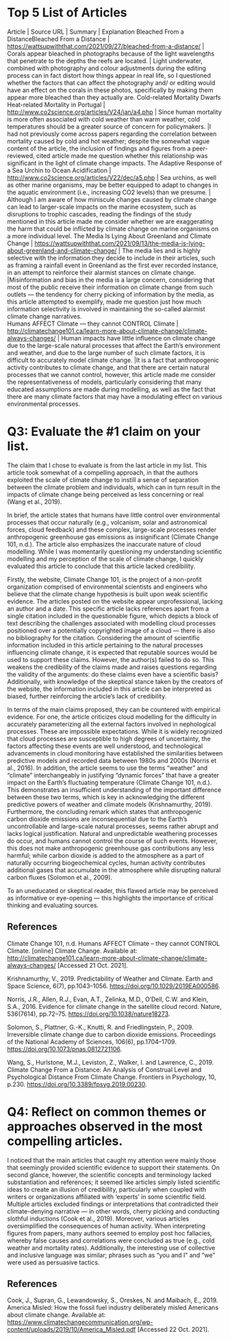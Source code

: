 
# Top 5 List of Articles #

Article | Source URL | Summary | Explanation
Bleached From a DistanceBleached From a Distance | https://wattsupwiththat.com/2021/09/27/bleached-from-a-distance/ | Corals appear bleached in photographs because of the light wavelengths that penetrate to the depths the reefs are located. | Light underwater, combined with photography and colour adjustments during the editing process can in fact distort how things appear in real life, so I questioned whether the factors that can affect the photography and/ or editing would have an effect on the corals in these photos, specifically by making them appear more bleached than they actually are. 
Cold-related Mortality Dwarfs Heat-related Mortality in Portugal | http://www.co2science.org/articles/V24/jan/a4.php | Since human mortality is more often associated with cold weather than warm weather, cold temperatures should be a greater source of concern for policymakers. |I had not previously come across papers regarding the correlation between mortality caused by cold and hot weather; despite the somewhat vague content of the article, the inclusion of findings and figures from a peer-reviewed, cited article made me question whether this relationship was significant in the light of climate change impacts. 
The Adaptive Response of a Sea Urchin to Ocean Acidification | http://www.co2science.org/articles/V22/dec/a5.php | Sea urchins, as well as other marine organisms, may be better equipped to adapt to changes in the aquatic environment (i.e., increasing CO2 levels) than we presume. | Although I am aware of how miniscule changes caused by climate change can lead to larger-scale impacts on the marine ecosystem, such as disruptions to trophic cascades, reading the findings of the study mentioned in this article made me consider whether we are exaggerating the harm that could be inflicted by climate change on marine organisms on a more individual level.
The Media Is Lying About Greenland and Climate Change | https://wattsupwiththat.com/2021/09/13/the-media-is-lying-about-greenland-and-climate-change/  | The media lies and is highly selective with the information they decide to include in their articles, such as framing a rainfall event in Greenland as the first ever recorded instance, in an attempt to reinforce their alarmist stances on climate change. |Misinformation and bias in the media is a large concern, considering that most of the public receive their information on climate change from such outlets — the tendency for cherry picking of information by the media, as this article attempted to exemplify, made me question just how much information selectivity is involved in maintaining the so-called alarmist climate change narratives.  
Humans AFFECT Climate — they cannot CONTROL Climate | http://climatechange101.ca/learn-more-about-climate-change/climate-always-changes/ | Human impacts have little influence on climate change due to the large-scale natural processes that affect the Earth’s environment and weather, and due to the large number of such climate factors, it is difficult to accurately model climate change. |It is a fact that anthropogenic activity contributes to climate change, and that there are certain natural processes that we cannot control, however, this article made me consider the representativeness of models, particularly considering that many educated assumptions are made during modelling, as well as the fact that there are many climate factors that may have a modulating effect on various environmental processes. 

# Q3: Evaluate the #1 claim on your list. #

The claim that I chose to evaluate is from the last article in my list. This article took somewhat of a compelling approach, in that the authors exploited the scale of climate change to instill a sense of separation between the climate problem and individuals, which can in turn result in the impacts of climate change being perceived as less concerning or real (Wang et al., 2019). 

In brief, the article states that humans have little control over environmental processes that occur naturally (e.g., volcanism, solar and astronomical forces, cloud feedback) and these complex, large-scale processes render anthropogenic greenhouse gas emissions as insignificant (Climate Change 101, n.d.). The article also emphasizes the inaccurate nature of cloud modelling. While I was momentarily questioning my understanding scientific modelling and my perception of the scale of climate change, I quickly evaluated this article to conclude that this article lacked credibility.

Firstly, the website, Climate Change 101, is the project of a non-profit organization comprised of environmental scientists and engineers who believe that the climate change hypothesis is built upon weak scientific evidence. The articles posted on the website appear unprofessional, lacking an author and a date. This specific article lacks references apart from a single citation included in the questionable figure, which depicts a block of text describing the challenges associated with modelling cloud processes positioned over a potentially copyrighted image of a cloud — there is also no bibliography for the citation. Considering the amount of scientific information included in this article pertaining to the natural processes influencing climate change, it is expected that reputable sources would be used to support these claims. However, the author(s) failed to do so. This weakens the credibility of the claims made and raises questions regarding the validity of the arguments: do these claims even have a scientific basis? Additionally, with knowledge of the skeptical stance taken by the creators of the website, the information included in this article can be interpreted as biased, further reinforcing the article’s lack of credibility.

In terms of the main claims proposed, they can be countered with empirical evidence. For one, the article criticizes cloud modelling for the difficulty in accurately parameterizing all the external factors involved in nephological processes. These are impossible expectations. While it is widely recognized that cloud processes are susceptible to high degrees of uncertainty, the factors affecting these events are well understood, and technological advancements in cloud monitoring have established the similarities between predictive models and recorded data between 1980s and 2000s (Norris et al., 2016). In addition, the article seems to use the terms “weather” and “climate” interchangeably in justifying “dynamic forces” that have a greater impact on the Earth’s fluctuating temperature (Climate Change 101, n.d.). This demonstrates an insufficient understanding of the important difference between these two terms, which is key in acknowledging the different predictive powers of weather and climate models (Krishnamurthy, 2019). Furthermore, the concluding remark which states that anthropogenic carbon dioxide emissions are inconsequential due to the Earth’s uncontrollable and large-scale natural processes, seems rather abrupt and lacks logical justification. Natural and unpredictable weathering processes do occur, and humans cannot control the course of such events. However, this does not make anthropogenic greenhouse gas contributions any less harmful; while carbon dioxide is added to the atmosphere as a part of naturally occurring biogeochemical cycles, human activity contributes additional gases that accumulate in the atmosphere while disrupting natural carbon fluxes (Solomon et al., 2009). 

To an uneducated or skeptical reader, this flawed article may be perceived as informative or eye-opening — this highlights the importance of critical thinking and evaluating sources. 
  
## References ##

Climate Change 101, n.d. Humans AFFECT Climate – they cannot CONTROL Climate. [online] Climate Change. Available at: <http://climatechange101.ca/learn-more-about-climate-change/climate-always-changes/> [Accessed 21 Oct. 2021].

Krishnamurthy, V., 2019. Predictability of Weather and Climate. Earth and Space Science, 6(7), pp.1043–1056. https://doi.org/10.1029/2019EA000586.

Norris, J.R., Allen, R.J., Evan, A.T., Zelinka, M.D., O’Dell, C.W. and Klein, S.A., 2016. Evidence for climate change in the satellite cloud record. Nature, 536(7614), pp.72–75. https://doi.org/10.1038/nature18273.

Solomon, S., Plattner, G.-K., Knutti, R. and Friedlingstein, P., 2009. Irreversible climate change due to carbon dioxide emissions. Proceedings of the National Academy of Sciences, 106(6), pp.1704–1709. https://doi.org/10.1073/pnas.0812721106.

Wang, S., Hurlstone, M.J., Leviston, Z., Walker, I. and Lawrence, C., 2019. Climate Change From a Distance: An Analysis of Construal Level and Psychological Distance From Climate Change. Frontiers in Psychology, 10, p.230. https://doi.org/10.3389/fpsyg.2019.00230.

# Q4: Reflect on common themes or approaches observed in the most compelling articles. #

I noticed that the main articles that caught my attention were mainly those that seemingly provided scientific evidence to support their statements. On second glance, however, the scientific concepts and terminology lacked substantiation and references; it seemed like articles simply listed scientific ideas to create an illusion of credibility, particularly when coupled with writers or organizations affiliated with ‘experts’ in some scientific field. Multiple articles excluded findings or interpretations that contradicted their climate-denying narrative — in other words, cherry picking and conducting slothful inductions (Cook et al., 2019). Moreover, various articles oversimplified the consequences of human activity. When interpreting figures from papers, many authors seemed to employ post hoc fallacies, whereby false causes and correlations were concluded as true (e.g., cold weather and mortality rates). Additionally, the interesting use of collective and inclusive language was similar; phrases such as “you and I” and “we” were used as persuasive tactics.

## References ##

Cook, J., Supran, G., Lewandowsky, S., Oreskes, N. and Maibach, E., 2019. America Misled: How the fossil fuel industry deliberately misled Americans about climate change. Available at: <https://www.climatechangecommunication.org/wp-content/uploads/2019/10/America_Misled.pdf> [Accessed 22 Oct. 2021].
